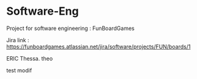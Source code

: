 # Software-Eng

Project for software engineering : FunBoardGames

Jira link : https://funboardgames.atlassian.net/jira/software/projects/FUN/boards/1

ERIC Thessa.
theo

test modif